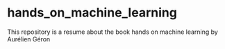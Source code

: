 # hands_on_machine_learning
This repository is a resume about the book hands on machine learning by Aurélien Géron
